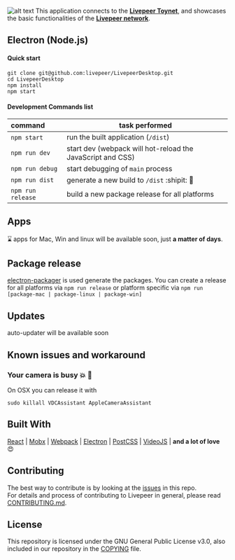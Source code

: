 ![alt text](https://github.com/buildog/LivepeerDesktop/raw/release/react/resources/github/logoWithPunchline.png)
This application connects to the **[Livepeer Toynet](https://github.com/livepeer/wiki/wiki/Toynet)**, and showcases the basic functionalities of the **[Livepeer network](https://livepeer.org)**.

## Electron (Node.js)

#### Quick start

```
git clone git@github.com:livepeer/LivepeerDesktop.git
cd LivepeerDesktop
npm install
npm start
```

#### Development Commands list

| command  | task performed  |
|:-----------| -----------|
| `npm start`   | run the built application (`/dist`) |
| `npm run dev` | start dev (webpack will hot-reload the JavaScript and CSS) |
| `npm run debug` | start debugging of `main` process
| `npm run dist` | generate a new build to `/dist` :shipit: 🎉 |
| `npm run release` | build a new package release for all platforms |


## Apps
:hourglass:  apps for Mac, Win and linux will be available soon, just **a matter of days**.

## Package release

[electron-packager](https://github.com/electron-userland/electron-packager) is used generate the packages. You can create a release for all platforms via `npm run release` or platform specific via `npm run [package-mac | package-linux | package-win]`

## Updates

auto-updater will be available soon


## Known issues and workaround

### Your camera is busy :collision: :movie_camera:
On OSX you can release it with  
```
sudo killall VDCAssistant AppleCameraAssistant
```


## Built With
[React](https://facebook.github.io/react/) |
[Mobx](https://github.com/mobxjs/mobx) |
[Webpack](https://webpack.github.io/)  |
[Electron](https://github.com/electron/electron)  |
[PostCSS](https://github.com/postcss/postcss)  |
[VideoJS](http://videojs.com)  | **and a lot of love** 😍


## Contributing
The best way to contribute is by looking at the [issues](https://github.com/livepeer/LivepeerDesktop/issues) in this repo.  
For details and process of contributing to Livepeer in general, please read [CONTRIBUTING.md](https://github.com/livepeer/wiki/blob/master/CONTRIBUTING.md).

## License
This repository is licensed under the GNU General Public License v3.0, also included in our repository in the [COPYING](https://github.com/livepeer/LivepeerDesktop/blob/master/COPYING) file.
